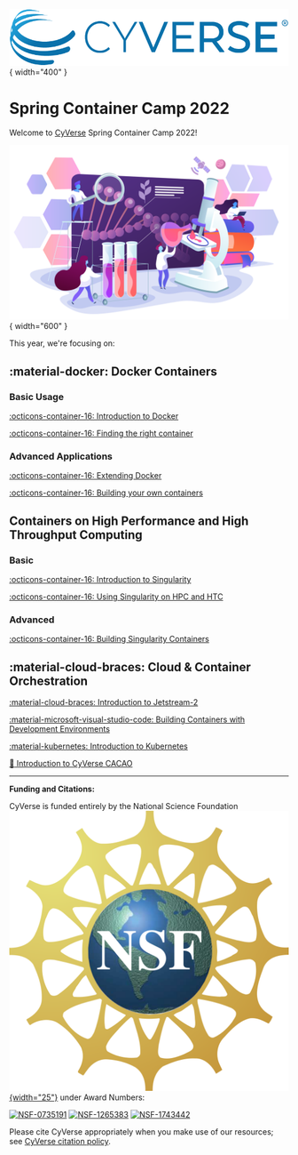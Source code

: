 ![!CyVerse Learning Center](assets/de/logos/cyverse_logo_2022.png "CyVerse Learning Center"){ width="400" }

# Spring Container Camp 2022

Welcome to [CyVerse](https://cyverse.org) Spring Container Camp 2022!

![people](assets/people_science.png){ width="600" }

This year, we're focusing on:

## :material-docker: Docker Containers

### Basic Usage

[:octicons-container-16: Introduction to Docker](docker/intro.md)

[:octicons-container-16: Finding the right container](docker/registry.md)

### Advanced Applications

[:octicons-container-16: Extending Docker](docker/advanced.md)

[:octicons-container-16: Building your own containers](docker/build.md)

## Containers on High Performance and High Throughput Computing

### Basic

[:octicons-container-16: Introduction to Singularity]()

[:octicons-container-16: Using Singularity on HPC and HTC]()

### Advanced

[:octicons-container-16: Building Singularity Containers]()

## :material-cloud-braces: Cloud & Container Orchestration

[:material-cloud-braces: Introduction to Jetstream-2]()

[:material-microsoft-visual-studio-code: Building Containers with Development Environments]()

[:material-kubernetes: Introduction to Kubernetes]()

[:chocolate_bar: Introduction to CyVerse CACAO]()


-----------------------------------------------------------------------

**Funding and Citations:**

CyVerse is funded entirely by the National Science Foundation [![NSF](assets/nsf.png){width="25"}](https://nsf.gov) under Award Numbers:

[![NSF-0735191](https://img.shields.io/badge/NSF-0735191-blue.svg)](https://www.nsf.gov/awardsearch/showAward?AWD_ID=0735191)  [![NSF-1265383](https://img.shields.io/badge/NSF-1265383-blue.svg)](https://www.nsf.gov/awardsearch/showAward?AWD_ID=1265383)  [![NSF-1743442](https://img.shields.io/badge/NSF-1743442-blue.svg)](https://www.nsf.gov/awardsearch/showAward?AWD_ID=1743442)

Please cite CyVerse appropriately when you make use of our resources; see [CyVerse citation policy](https://cyverse.org/policies/cite-cyverse).

